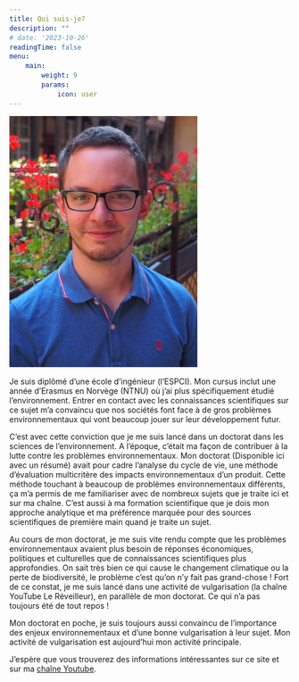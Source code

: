```yaml
---
title: Qui suis-je?
description: ""
# date: '2023-10-26'
readingTime: false
menu:
    main: 
        weight: 9
        params:
            icon: user
---
```


![Rodolphe Meyer](profile_picture.png)

Je suis diplômé d’une école d’ingénieur (l’ESPCI). Mon cursus inclut une année d’Erasmus en Norvège (NTNU) où j’ai plus spécifiquement étudié l’environnement. Entrer en contact avec les connaissances scientifiques sur ce sujet m’a convaincu que nos sociétés font face à de gros problèmes environnementaux qui vont beaucoup jouer sur leur développement futur.

C’est avec cette conviction que je me suis lancé dans un doctorat dans les sciences de l’environnement. A l’époque, c’était ma façon de contribuer à la lutte contre les problèmes environnementaux. Mon doctorat (Disponible ici avec un résumé) avait pour cadre l’analyse du cycle de vie, une méthode d’évaluation multicritère des impacts environnementaux d’un produit. Cette méthode touchant à beaucoup de problèmes environnementaux différents, ça m’a permis de me familiariser avec de nombreux sujets que je traite ici et sur ma chaîne. C’est aussi à ma formation scientifique que je dois mon approche analytique et ma préférence marquée pour des sources scientifiques de première main quand je traite un sujet.

Au cours de mon doctorat, je me suis vite rendu compte que les problèmes environnementaux avaient plus besoin de réponses économiques, politiques et culturelles que de connaissances scientifiques plus approfondies. On sait très bien ce qui cause le changement climatique ou la perte de biodiversité, le problème c’est qu’on n’y fait pas grand-chose ! Fort de ce constat, je me suis lancé dans une activité de vulgarisation (la chaîne YouTube Le Réveilleur), en parallèle de mon doctorat. Ce qui n’a pas toujours été de tout repos !

Mon doctorat en poche, je suis toujours aussi convaincu de l’importance des enjeux environnementaux et d’une bonne vulgarisation à leur sujet. Mon activité de vulgarisation est aujourd’hui mon activité principale.

J’espère que vous trouverez des informations intéressantes sur ce site et sur ma [chaîne Youtube](https://www.youtube.com/@LeReveilleur).

